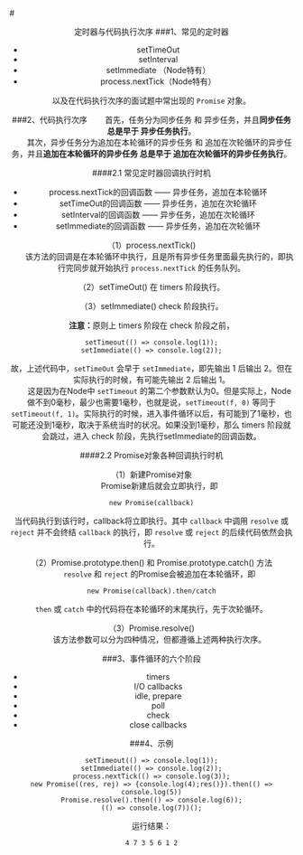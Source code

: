 #<center>定时器与代码执行次序
###1、常见的定时器

- setTimeOut
- setInterval
- setImmediate （Node特有）
- process.nextTick（Node特有）

以及在代码执行次序的面试题中常出现的 `Promise` 对象。

###2、代码执行次序
&emsp;&emsp;首先，任务分为同步任务 和 异步任务，并且<strong>同步任务 总是早于 异步任务执行</strong>。    
&emsp;&emsp;其次，异步任务分为追加在本轮循环的异步任务 和 追加在次轮循环的异步任务，并且<strong>追加在本轮循环的异步任务 总是早于 追加在次轮循环的异步任务执行</strong>。    

####2.1 常见定时器回调执行时机

- process.nextTick的回调函数 —— 异步任务，追加在本轮循环
- setTimeOut的回调函数 —— 异步任务，追加在次轮循环
- setInterval的回调函数 —— 异步任务，追加在次轮循环
- setImmediate的回调函数 —— 异步任务，追加在次轮循环

（1）process.nextTick()     
&emsp;&emsp;该方法的回调是在本轮循环中执行，且是所有异步任务里面最先执行的，即执行完同步就开始执行 `process.nextTick` 的任务队列。

（2）setTimeOut()  在 timers 阶段执行。

（3）setImmediate() check 阶段执行。

<b>注意：</b>原则上 timers 阶段在 check 阶段之前， 

	setTimeout(() => console.log(1));
	setImmediate(() => console.log(2));
故，上述代码中，`setTimeOut` 会早于 `setImmediate`，即先输出 1 后输出 2。但在实际执行的时候，有可能先输出 2 后输出 1。    
&emsp;&emsp;这是因为在Node中 `setTimeout` 的第二个参数默认为0。但是实际上，Node 做不到0毫秒，最少也需要1毫秒，也就是说，`setTimeout(f, 0)` 等同于 `setTimeout(f, 1)`。实际执行的时候，进入事件循环以后，有可能到了1毫秒，也可能还没到1毫秒，取决于系统当时的状况。如果没到1毫秒，那么 timers 阶段就会跳过，进入 check 阶段，先执行setImmediate的回调函数。

####2.2 Promise对象各种回调执行时机

（1）新建Promise对象    
&emsp;&emsp;Promise新建后就会立即执行，即

	new Promise(callback)
当代码执行到该行时，callback将立即执行。其中 `callback` 中调用 `resolve` 或 `reject` 并不会终结 `callback` 的执行，即 `resolve` 或 `reject` 的后续代码依然会执行。    

（2）Promise.prototype.then() 和 Promise.prototype.catch() 方法    
&emsp;&emsp;`resolve` 和 `reject` 的Promise会被追加在本轮循环，即

	new Promise(callback).then/catch
`then` 或 `catch` 中的代码将在本轮循环的末尾执行，先于次轮循环。

（3）Promise.resolve()       
&emsp;&emsp;该方法参数可以分为四种情况，但都遵循上述两种执行次序。

###3、事件循环的六个阶段

- timers
- I/O callbacks
- idle, prepare
- poll
- check
- close callbacks

###4、示例

	setTimeout(() => console.log(1));
	setImmediate(() => console.log(2));
	process.nextTick(() => console.log(3));
	new Promise((res, rej) => {console.log(4);res()}).then(() => console.log(5))
	Promise.resolve().then(() => console.log(6));
	(() => console.log(7))();

运行结果：

	4 7 3 5 6 1 2


